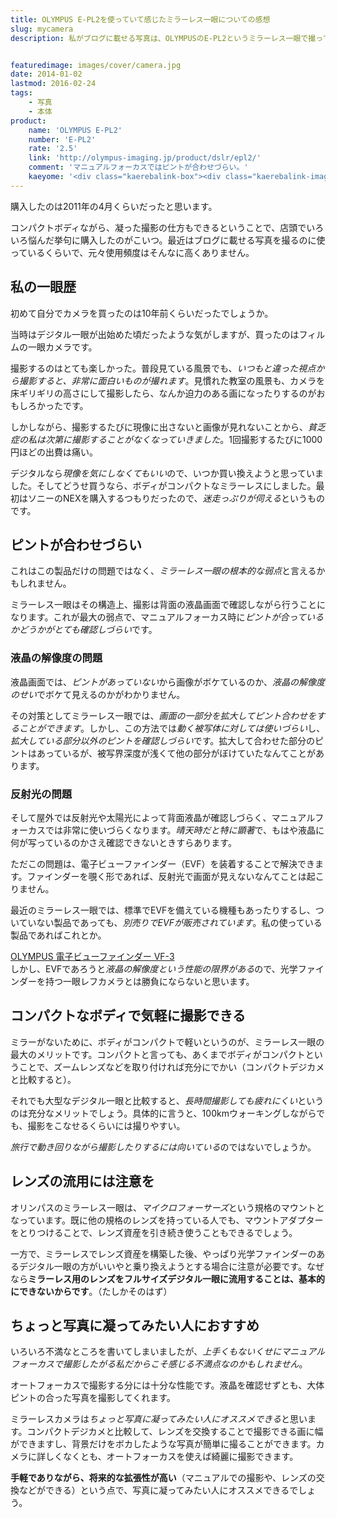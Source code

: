 ```yaml
---
title: OLYMPUS E-PL2を使っていて感じたミラーレス一眼についての感想
slug: mycamera
description: 私がブログに載せる写真は、OLYMPUSのE-PL2というミラーレス一眼で撮っています。購入したのは随分前で後継機がたくさん出ており、このカメラ自体について書いてもしょうがないので、ミラーレスを使っていて感じたことを書いてみました。


featuredimage: images/cover/camera.jpg
date: 2014-01-02
lastmod: 2016-02-24
tags: 
    - 写真
    - 本体
product:
    name: 'OLYMPUS E-PL2'
    number: 'E-PL2'
    rate: '2.5'
    link: 'http://olympus-imaging.jp/product/dslr/epl2/'
    comment: 'マニュアルフォーカスではピントが合わせづらい。'
    kaeyome: '<div class="kaerebalink-box"><div class="kaerebalink-image"><a href="http://www.amazon.co.jp/exec/obidos/ASIN/B004IK9OYG/illusionspace-22/ref=nosim/" rel="nofollow" target="_blank"><img src="https://ecx.images-amazon.com/images/I/51antQ6KbeL._SL160_.jpg" style="border: none;" /></a></div><div class="kaerebalink-info"><div class="kaerebalink-name"><a href="http://www.amazon.co.jp/exec/obidos/ASIN/B004IK9OYG/illusionspace-22/ref=nosim/" rel="nofollow" target="_blank">OLYMPUS ミラーレス一眼 E-PL2 レンズキット ゴールド E-PL2 LKIT GLD</a><div class="kaerebalink-powered-date">posted with <a href="http://kaereba.com" rel="nofollow" target="_blank">カエレバ</a></div></div><div class="kaerebalink-detail"> オリンパス 2011-01-28    </div><div class="kaerebalink-link1"><div class="shoplinkamazon"><a href="http://www.amazon.co.jp/gp/search?keywords=E-PL2%20LKIT&__mk_ja_JP=%83J%83%5E%83J%83i&tag=illusionspace-22" rel="nofollow" target="_blank" title="アマゾン" >Amazonで購入</a></div><div class="shoplinkrakuten"><a href="http://hb.afl.rakuten.co.jp/hgc/0e95387f.f2aef20d.0e953880.25e412bd/?pc=http%3A%2F%2Fsearch.rakuten.co.jp%2Fsearch%2Fmall%2FE-PL2%2520LKIT%2F-%2Ff.1-p.1-s.1-sf.0-st.A-v.2%3Fx%3D0%26scid%3Daf_ich_link_urltxt%26m%3Dhttp%3A%2F%2Fm.rakuten.co.jp%2F" rel="nofollow" target="_blank" title="楽天市場" >楽天市場で購入</a></div></div></div><div class="booklink-footer" style="clear: left"></div></div>'
---
```


購入したのは2011年の4月くらいだったと思います。

コンパクトボディながら、凝った撮影の仕方もできるということで、店頭でいろいろ悩んだ挙句に購入したのがこいつ。最近はブログに載せる写真を撮るのに使っているくらいで、元々使用頻度はそんなに高くありません。


## 私の一眼歴


初めて自分でカメラを買ったのは10年前くらいだったでしょうか。

当時はデジタル一眼が出始めた頃だったような気がしますが、買ったのはフィルムの一眼カメラです。

撮影するのはとても楽しかった。普段見ている風景でも、<em>いつもと違った視点から撮影すると、非常に面白いものが撮れます</em>。見慣れた教室の風景も、カメラを床ギリギリの高さにして撮影したら、なんか迫力のある画になったりするのがおもしろかったです。

しかしながら、撮影するたびに現像に出さないと画像が見れないことから、<em>貧乏症の私は次第に撮影することがなくなっていきました</em>。1回撮影するたびに1000円ほどの出費は痛い。

デジタルなら<em>現像を気にしなくてもいい</em>ので、いつか買い換えようと思っていました。そしてどうせ買うなら、ボディがコンパクトなミラーレスにしました。最初はソニーのNEXを購入するつもりだったので、<em>迷走っぷりが伺える</em>というものです。


## ピントが合わせづらい


これはこの製品だけの問題ではなく、<em>ミラーレス一眼の根本的な弱点</em>と言えるかもしれません。

ミラーレス一眼はその構造上、撮影は背面の液晶画面で確認しながら行うことになります。これが最大の弱点で、マニュアルフォーカス時に<em>ピントが合っているかどうかがとても確認しづらい</em>です。


### 液晶の解像度の問題


液晶画面では、<em>ピントがあっていない</em>から画像がボケているのか、<em>液晶の解像度のせい</em>でボケて見えるのかがわかりません。

その対策としてミラーレス一眼では、<em>画面の一部分を拡大してピント合わせをすることができます</em>。しかし、この方法では<em>動く被写体に対しては使いづらい</em>し、<em>拡大している部分以外のピントを確認しづらい</em>です。拡大して合わせた部分のピントはあっているが、被写界深度が浅くて他の部分がぼけていたなんてことがあります。


### 反射光の問題


そして屋外では反射光や太陽光によって背面液晶が確認しづらく、マニュアルフォーカスでは非常に使いづらくなります。<em>晴天時だと特に顕著</em>で、もはや液晶に何が写っているのかさえ確認できないときすらあります。

ただこの問題は、電子ビューファインダー（EVF）を装着することで解決できます。ファインダーを覗く形であれば、反射光で画面が見えないなんてことは起こりません。

最近のミラーレス一眼では、標準でEVFを備えている機種もあったりするし、ついていない製品であっても、<em>別売りでEVFが販売されています</em>。私の使っている製品であればこれとか。

<div data-role="amazonjs" data-asin="B005F2SVFY" data-locale="JP" data-tmpl="" data-img-size="" class="asin_B005F2SVFY_JP_ amazonjs_item"><div class="amazonjs_indicator"><span class="amazonjs_indicator_img"></span><a class="amazonjs_indicator_title" href="#">OLYMPUS 電子ビューファインダー VF-3</a><span class="amazonjs_indicator_footer"></span></div></div>
しかし、EVFであろうと<em>液晶の解像度という性能の限界がある</em>ので、光学ファインダーを持つ一眼レフカメラとは勝負にならないと思います。


## コンパクトなボディで気軽に撮影できる


ミラーがないために、ボディがコンパクトで軽いというのが、ミラーレス一眼の最大のメリットです。コンパクトと言っても、あくまでボディがコンパクトということで、ズームレンズなどを取り付ければ充分にでかい（コンパクトデジカメと比較すると）。

それでも大型なデジタル一眼と比較すると、<em>長時間撮影しても疲れにくい</em>というのは充分なメリットでしょう。具体的に言うと、100kmウォーキングしながらでも、撮影をこなせるくらいには撮りやすい。

<em>旅行で動き回りながら撮影したりするには向いている</em>のではないでしょうか。


## レンズの流用には注意を


オリンパスのミラーレス一眼は、<em>マイクロフォーサーズ</em>という規格のマウントとなっています。既に他の規格のレンズを持っている人でも、マウントアダプターをとりつけることで、レンズ資産を引き続き使うこともできるでしょう。

一方で、ミラーレスでレンズ資産を構築した後、やっぱり光学ファインダーのあるデジタル一眼の方がいいやと乗り換えようとする場合に注意が必要です。なぜなら<strong>ミラーレス用のレンズをフルサイズデジタル一眼に流用することは、基本的にできないからです</strong>。（たしかそのはず）


## ちょっと写真に凝ってみたい人におすすめ


いろいろ不満なところを書いてしまいましたが、<em>上手くもないくせにマニュアルフォーカスで撮影したがる私だからこそ感じる不満点なのかもしれません</em>。

オートフォーカスで撮影する分には十分な性能です。液晶を確認せずとも、大体ピントの合った写真を撮影してくれます。

ミラーレスカメラは<em>ちょっと写真に凝ってみたい人にオススメできる</em>と思います。コンパクトデジカメと比較して、レンズを交換することで撮影できる画に幅ができますし、背景だけをボカしたような写真が簡単に撮ることができます。カメラに詳しくなくとも、オートフォーカスを使えば綺麗に撮影できます。

<strong>手軽でありながら、将来的な拡張性が高い</strong>（マニュアルでの撮影や、レンズの交換などができる）という点で、写真に凝ってみたい人にオススメできるでしょう。


  